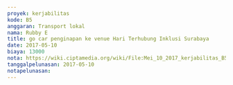```yaml
---
proyek: kerjabilitas
kode: B5
anggaran: Transport lokal
nama: Rubby E
title: go car penginapan ke venue Hari Terhubung Inklusi Surabaya
date: 2017-05-10
biaya: 13000
nota: https://wiki.ciptamedia.org/wiki/File:Mei_10_2017_kerjabilitas_B5_gocar_penginapan_venue_rubby.png
tanggalpelunasan: 2017-05-10
notapelunasan:
---
```

